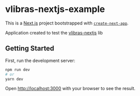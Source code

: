 # vlibras-nextjs-example
This is a [Next.js](https://nextjs.org/) project bootstrapped with [`create-next-app`](https://github.com/vercel/next.js/tree/canary/packages/create-next-app).

Application created to test the <a target="_blank" href="https://github.com/vandsonfalcao/vlibras-nextjs">vlibras-nextjs</a> lib

## Getting Started

First, run the development server:

```bash
npm run dev
# or
yarn dev
```

Open [http://localhost:3000](http://localhost:3000) with your browser to see the result.
